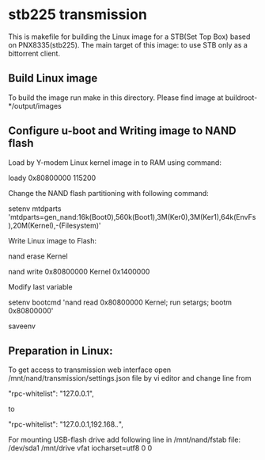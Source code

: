 # stb225 transmission
This is makefile for building the Linux image for a STB(Set Top Box) based on PNX8335(stb225).
The main target of this image: to use STB only as a bittorrent client.

## Build Linux image
To build the image run make in this directory.
Please find image at buildroot-*/output/images

## Configure u-boot and Writing image to NAND flash
Load by Y-modem Linux kernel image in to RAM using command:

loady 0x80800000 115200

Change the NAND flash partitioning with following command:

setenv mtdparts 'mtdparts=gen_nand:16k(Boot0),560k(Boot1),3M(Ker0),3M(Ker1),64k(EnvFs),20M(Kernel),-(Filesystem)'

Write Linux image to Flash:

nand erase Kernel

nand write 0x80800000 Kernel 0x1400000

Modify last variable

setenv bootcmd 'nand read 0x80800000 Kernel; run setargs; bootm 0x80800000'

saveenv


## Preparation in Linux:

To get access to transmission web interface open /mnt/nand/transmission/settings.json file by vi editor
and change line from

"rpc-whitelist": "127.0.0.1",

to 

"rpc-whitelist": "127.0.0.1,192.168.*.*",

For mounting USB-flash drive add following line in /mnt/nand/fstab file:
/dev/sda1 /mnt/drive   vfat  iocharset=utf8 0 0
